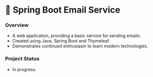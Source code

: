 # 🌱 Spring Boot Email Service

### Overview
- A web application, providing a basic service for sending emails.   
- Created using Java, Spring Boot and Thymeleaf.   
- Demonstrates continued enthusiasm to learn modern technologies.

### Project Status
- In progress.
